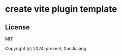 # create vite plugin template

## License

[MIT](https://opensource.org/licenses/MIT)

Copyright (c) 2024-present, XunJiJiang